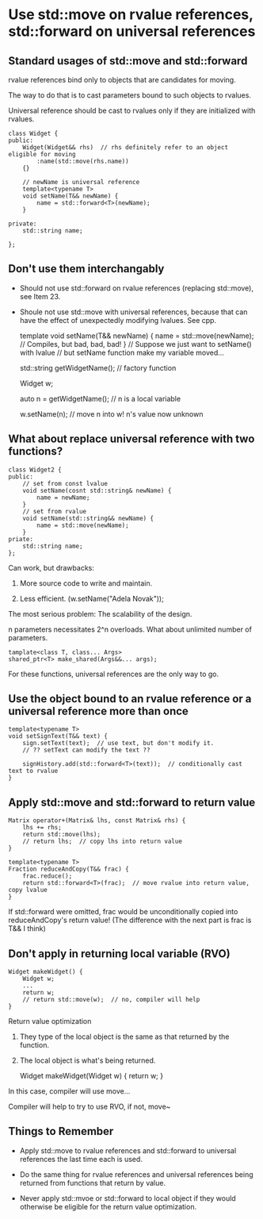 # Use std::move on rvalue references, std::forward on universal references

## Standard usages of std::move and std::forward

rvalue references bind only to objects that are candidates for moving.

The way to do that is to cast parameters bound to such objects to rvalues.

Universal reference should be cast to rvalues only if they are initialized with rvalues.

    class Widget {
    public:
        Widget(Widget&& rhs)  // rhs definitely refer to an object eligible for moving
            :name(std::move(rhs.name))
        {}

        // newName is universal reference
        template<typename T>
        void setName(T&& newName) {
            name = std::forward<T>(newName);
        }

    private:
        std::string name;

    };

## Don't use them interchangably

* Should not use std::forward on rvalue references (replacing std::move), see Item 23.

* Shoule not use std::move with universal references, because that can have the effect of unexpectedly
modifying lvalues. See cpp.

    template<typename T>
    void setName(T&& newName) {
        name = std::move(newName); // Compiles, but bad, bad, bad!
    }
    // Suppose we just want to setName() with lvalue
    // but setName function make my variable moved...
    
    std::string getWidgetName();  // factory function
    
    Widget w;
    
    auto n = getWidgetName();  // n is a local variable
    
    w.setName(n);  // move n into w! n's value now unknown

##  What about replace universal reference with two functions?

    class Widget2 {
    public:
        // set from const lvalue
        void setName(cosnt std::string& newName) {
            name = newName;
        }
        // set from rvalue
        void setName(std::string&& newName) {
            name = std::move(newName);
        }
    priate:
        std::string name;
    };

Can work, but drawbacks:

1. More source code to write and maintain.

2. Less efficient. (w.setName("Adela Novak"));

The most serious problem: The scalability of the design.

n parameters necessitates 2^n overloads. What about unlimited number of parameters.

    tamplate<class T, class... Args>
    shared_ptr<T> make_shared(Args&&... args);

For these functions, universal references are the only way to go.

## Use the object bound to an rvalue reference or a universal reference more than once

    template<typename T>
    void setSignText(T&& text) {
        sign.setText(text);  // use text, but don't modify it.
        // ?? setText can modify the text ??

        signHistory.add(std::forward<T>(text));  // conditionally cast text to rvalue
    }

## Apply std::move and std::forward to return value

    Matrix operator+(Matrix& lhs, const Matrix& rhs) {
        lhs += rhs;
        return std::move(lhs);
        // return lhs;  // copy lhs into return value
    }

    template<typename T>
    Fraction reduceAndCopy(T&& frac) {
        frac.reduce();
        return std::forward<T>(frac);  // move rvalue into return value, copy lvalue
    }

If std::forward were omitted, frac would be unconditionally copied into
reduceAndCopy's return value! (The difference with the next part is frac is T&& I think)

## Don't apply in returning local variable (RVO)

    Widget makeWidget() {
        Widget w;
        ...
        return w;
        // return std::move(w);  // no, compiler will help
    }

Return value optimization

1. They type of the local object is the same as that returned by the function.

2. The local object is what's being returned.

    Widget makeWidget(Widget w) {
        return w;
    }

In this case, compiler will use move...

Compiler will help to try to use RVO, if not, move~

## Things to Remember

* Apply std::move to rvalue references and std::forward to 
universal references the last time each is used.

* Do the same thing for rvalue references and universal references
being returned from functions that return by value.

* Never apply std::mvoe or std::forward to local object
if they would otherwise be eligible for the return value optimization.



